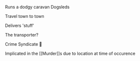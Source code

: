 Runs a dodgy caravan
Dogsleds

Travel town to town

Delivers 'stuff'

The transporter? 

Crime Syndicate 🤏

Implicated in the [[Murder]]s due to location at time of occurence